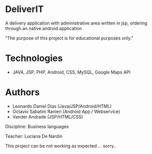 # DeliverIT
  A delivery application with administrative area written in jsp, ordering through an native android application
  
  "The purpose of this project is for educational purposes only."


# Technologies
  - JAVA, JSP, PHP, Android, CSS, MySQL, Google Maps API

# Authors
- Leonardo Daniel Dias (Java/JSP/Android/HTML)
- Octavio Sabatini Ranieri (Android App / Webservice)
- Vander Andrade (JSP/HTML/CSS)

Discipline: Business languages

Teacher: Luciana De Nardin


This project can be not working as expected ... sorry..
